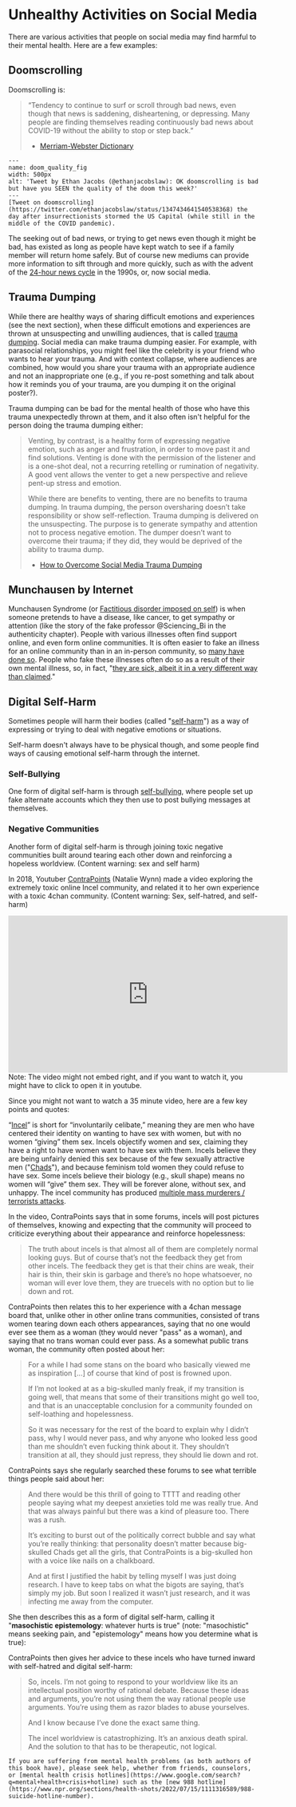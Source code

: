 # Unhealthy Activities on Social Media

There are various activities that people on social media may find harmful to their mental health. Here are a few examples:

## Doomscrolling

Doomscrolling is:
> “Tendency to continue to surf or scroll through bad news, even though that news is saddening, disheartening, or depressing. Many people are finding themselves reading continuously bad news about COVID-19 without the ability to stop or step back.”
>
> - [Merriam-Webster Dictionary](https://www.merriam-webster.com/words-at-play/doomsurfing-doomscrolling-words-were-watching)


```{figure} doom_quality.png
---
name: doom_quality_fig
width: 500px
alt: 'Tweet by Ethan Jacobs (@ethanjacobslaw): OK doomscrolling is bad but have you SEEN the quality of the doom this week?'
---
[Tweet on doomscrolling](https://twitter.com/ethanjacobslaw/status/1347434641540538368) the day after insurrectionists stormed the US Capital (while still in the middle of the COVID pandemic).
```


The seeking out of bad news, or trying to get news even though it might be bad, has existed as long as people have kept watch to see if a family member will return home safely. But of course new mediums can provide more information to sift through and more quickly, such as with the advent of the [24-hour news cycle](https://en.wikipedia.org/wiki/24-hour_news_cycle) in the 1990s, or, now social media.


## Trauma Dumping

While there are healthy ways of sharing difficult emotions and experiences (see the next section), when these difficult emotions and experiences are thrown at unsuspecting and unwilling audiences, that is called [trauma dumping](https://knowyourmeme.com/memes/trauma-dumping). Social media can make trauma dumping easier. For example, with parasocial relationships, you might feel like the celebrity is your friend who wants to hear your trauma. And with context collapse, where audiences are combined, how would you share your trauma with an appropriate audience and not an inappropriate one (e.g., if you re-post something and talk about how it reminds you of your trauma, are you dumping it on the original poster?).

Trauma dumping can be bad for the mental health of those who have this trauma unexpectedly thrown at them, and it also often isn't helpful for the person doing the trauma dumping either:
> Venting, by contrast, is a healthy form of expressing negative emotion, such as anger and frustration, in order to move past it and find solutions. Venting is done with the permission of the listener and is a one-shot deal, not a recurring retelling or rumination of negativity. A good vent allows the venter to get a new perspective and relieve pent-up stress and emotion.
>
> While there are benefits to venting, there are no benefits to trauma dumping. In trauma dumping, the person oversharing doesn’t take responsibility or show self-reflection. Trauma dumping is delivered on the unsuspecting. The purpose is to generate sympathy and attention not to process negative emotion. The dumper doesn’t want to overcome their trauma; if they did, they would be deprived of the ability to trauma dump.
>
> - [How to Overcome Social Media Trauma Dumping](https://www.psychologytoday.com/us/blog/positively-media/202109/how-overcome-social-media-trauma-dumping)

## Munchausen by Internet

Munchausen Syndrome (or [Factitious disorder imposed on self](https://en.wikipedia.org/wiki/Factitious_disorder_imposed_on_self)) is when someone pretends to have a disease, like cancer, to get sympathy or attention (like the story of the fake professor @Sciencing_Bi in the authenticity chapter). People with various illnesses often find support online, and even form online communities. It is often easier to fake an illness for an online community than in an in-person community, so [many have done so](https://www.theatlantic.com/health/archive/2019/05/faking-cancer-online/588334/). People who fake these illnesses often do so as a result of their own mental illness, so, in fact, "[they are sick, albeit it in a very different way than claimed](https://www.theguardian.com/society/2015/apr/29/jules-gibson-munchausen-by-internet-sickness-bloggers-fake-it-whole-pantry)."


## Digital Self-Harm
Sometimes people will harm their bodies (called "[self-harm](https://www.mind.org.uk/information-support/types-of-mental-health-problems/self-harm/about-self-harm/)") as a way of expressing or trying to deal with negative emotions or situations.

Self-harm doesn't always have to be physical though, and some people find ways of causing emotional self-harm through the internet.

### Self-Bullying
One form of digital self-harm is through [self-bullying](https://www.npr.org/sections/health-shots/2018/04/21/604073315/when-teens-cyberbully-themselves), where people set up fake alternate accounts which they then use to post bullying messages at themselves.

### Negative Communities
Another form of digital self-harm is through joining toxic negative communities built around tearing each other down and reinforcing a hopeless worldview. (Content warning: sex and self harm)

In 2018, Youtuber [ContraPoints](https://www.youtube.com/c/ContraPoints) (Natalie Wynn) made a video exploring the extremely toxic online Incel community, and related it to her own experience with a toxic 4chan community. (Content warning: Sex, self-hatred, and self-harm)

<iframe width="560" height="315" src="https://www.youtube.com/embed/fD2briZ6fB0" title="YouTube video player" frameborder="0" allow="accelerometer; autoplay; clipboard-write; encrypted-media; gyroscope; picture-in-picture" allowfullscreen></iframe>
Note: The video might not embed right, and if you want to watch it, you might have to click to open it in youtube.

Since you might not want to watch a 35 minute video, here are a few key points and quotes:

“[Incel](https://en.wikipedia.org/wiki/Incel)” is short for “involuntarily celibate,” meaning they are men who have centered their identity on wanting to have sex with women, but with no women “giving” them sex. Incels objectify women and sex, claiming they have a right to have women want to have sex with them. Incels believe they are being unfairly denied this sex because of the few sexually attractive men ("[Chads](https://knowyourmeme.com/memes/chad)"), and because feminism told women they could refuse to have sex. Some incels believe their biology (e.g., skull shape) means no women will “give” them sex. They will be forever alone, without sex, and unhappy. The incel community has produced [multiple mass murderers / terrorists attacks](https://en.wikipedia.org/wiki/Incel#Mass_murders_and_violence).

In the video, ContraPoints says that in some forums, incels will post pictures of themselves, knowing and expecting that the community will proceed to criticize everything about their appearance and reinforce hopelessness:
> The truth about incels is that almost
all of them are completely normal looking guys.
But of course that’s not the feedback they get from other incels. The feedback they get is that their chins are weak, their hair is thin, their skin is garbage and there’s no hope whatsoever, no woman will ever love them, they are truecels with no option but to lie down and rot.

ContraPoints then relates this to her experience with a 4chan message board that, unlike other in other online trans communities, consisted of trans women tearing down each others appearances, saying that no one would ever see them as a woman (they would never "pass" as a woman), and saying that no trans woman could ever pass. As a somewhat public trans woman, the community often posted about her:
> For a while I had some stans on the board who basically viewed me as inspiration [...] of course that kind of post is frowned upon.
>
> If I’m not looked at as a big-skulled manly freak, if my transition is going well, that means that some of their transitions might go well too, and that is an unacceptable conclusion for a community founded on self-loathing and hopelessness.
>
> So it was necessary for the rest of the board to explain why I didn’t pass, why I would never pass, and why anyone who looked less good than me shouldn’t even
fucking think about it. They shouldn’t transition at all, they should just repress, they should lie
down and rot.

ContraPoints says she regularly searched these forums to see what terrible things people said about her:
> And there would be this thrill of going to TTTT and reading other people saying what my deepest anxieties told me was really true. And that was always painful but there was a kind of pleasure too. There was a rush.
>
> It’s exciting to burst out of the politically correct bubble and say what you’re really thinking: that personality doesn’t matter because big-skulled Chads get all the girls, that ContraPoints is a big-skulled hon with a voice like nails on a chalkboard.
>
> And at first I justified the habit by telling myself I was just doing research. I have to keep tabs on what the bigots are saying, that’s simply my job. But soon I realized it wasn’t just research, and it was infecting me away from the computer.

She then describes this as a form of digital self-harm, calling it "__masochistic epistemology__: whatever hurts is true" (note: "masochistic" means seeking pain, and "epistemology" means how you determine what is true):

ContraPoints then gives her advice to these incels who have turned inward with self-hatred and digital self-harm:
> So, incels. I’m not going to respond to your worldview like its an intellectual position worthy of rational debate. Because these ideas and arguments, you’re not using them the way rational people use arguments. You’re using them as razor blades to abuse yourselves.
>
> And I know because I’ve done the exact same thing.
>
> The incel worldview is catastrophizing. It’s an anxious death spiral. And the solution to that has to be therapeutic, not logical.




```{note}
If you are suffering from mental health problems (as both authors of this book have), please seek help, whether from friends, counselors, or [mental health crisis hotlines](https://www.google.com/search?q=mental+health+crisis+hotline) such as the [new 988 hotline](https://www.npr.org/sections/health-shots/2022/07/15/1111316589/988-suicide-hotline-number).
```
